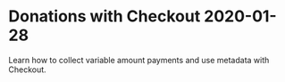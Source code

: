 # Donations with Checkout 2020-01-28

Learn how to collect variable amount payments and use metadata with Checkout.



